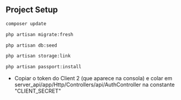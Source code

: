 ## Project Setup

```sh
composer update
```
```sh
php artisan migrate:fresh
```
```sh
php artisan db:seed
```
```sh
php artisan storage:link
```
```sh
php artisan passport:install
```
- Copiar o token do Client 2 (que aparece na consola) e colar em server_api/app/Http/Controllers/api/AuthController na constante "CLIENT_SECRET"
